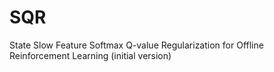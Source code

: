 # SQR
State Slow Feature Softmax Q-value Regularization for Offline Reinforcement Learning (initial version)
